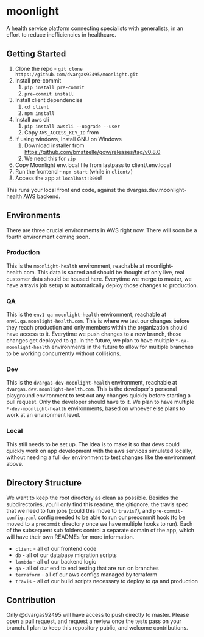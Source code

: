 # moonlight

A health service platform connecting specialists with generalists, in an effort to reduce inefficiencies in healthcare.

## Getting Started

1. Clone the repo - `git clone https://github.com/dvargas92495/moonlight.git`
1. Install pre-commit
   1. `pip install pre-commit`
   1. `pre-commit install`
1. Install client dependencies
   1. `cd client`
   1. `npm install`
1. Install aws cli
   1. `pip install awscli --upgrade --user`
   1. Copy `AWS_ACCESS_KEY_ID` from
1. If using windows, Install GNU on Windows
   1. Download installer from https://github.com/bmatzelle/gow/releases/tag/v0.8.0
   2. We need this for `zip`
1. Copy Moonlight env.local file from lastpass to client/.env.local
1. Run the frontend - `npm start` (while in `client/`)
1. Access the app at `localhost:3000`!

This runs your local front end code, against the dvargas.dev.moonlight-health AWS backend.

## Environments

There are three crucial environments in AWS right now. There will soon be a fourth environment coming soon.

### Production

This is the `moonlight-health` environment, reachable at moonlight-health.com. This data is sacred and should be thought of only
live, real customer data should be housed here. Everytime we merge to master, we have a travis job setup to automatically deploy
those changes to production.

### QA

This is the `env1-qa-moonlight-health` environment, reachable at `env1.qa.moonlight-health.com`. This is where we test
our changes before they reach production and only members within the organization should have access to it. Everytime we
push changes to a new branch, those changes get deployed to qa. In the future, we plan to have multiple `*-qa-moonlight-health`
environments in the future to allow for multiple branches to be working concurrently without collisions.

### Dev

This is the `dvargas-dev-moonlight-health` environment, reachable at `dvargas.dev.moonlight-health.com`. This is the developer's
personal playground environment to test out any changes quickly before starting a pull request. Only the developer should have
to it. We plan to have multiple `*-dev-moonlight-health` environments, based on whoever else plans to work at an environment level.

### Local

This still needs to be set up. The idea is to make it so that devs could quickly work on app development with the aws services simulated
locally, without needing a full `dev` environment to test changes like the environment above.

## Directory Structure

We want to keep the root directory as clean as possible. Besides the subdirectories, you'll only find this readme, the gitignore, the
travis spec that we need to fun jobs (could this move to `travis`?), and `pre-commit-config.yaml` config needed to be able to run our
precommit hook (to be moved to a `precommit` directory once we have multiple hooks to run). Each of the subsequent sub folders control
a separate domain of the app, which will have their own READMEs for more information.

- `client` - all of our frontend code
- `db` - all of our database migration scripts
- `lambda` - all of our backend logic
- `qa` - all of our end to end testing that are run on branches
- `terraform` - all of our aws configs managed by terraform
- `travis` - all of our build scripts necessary to deploy to qa and production

## Contribution

Only @dvargas92495 will have access to push directly to master. Please open a pull request, and request a review once the tests pass
on your branch. I plan to keep this repository public, and welcome contributions.

